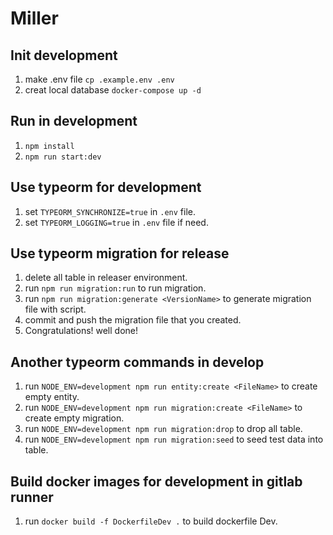 # Miller

## Init development

1. make .env file `cp .example.env .env`
1. creat local database `docker-compose up -d`

## Run in development

1. `npm install`
1. `npm run start:dev`

## Use typeorm for development

1. set `TYPEORM_SYNCHRONIZE=true` in `.env` file.
1. set `TYPEORM_LOGGING=true` in `.env` file if need.

## Use typeorm migration for release

1. delete all table in releaser environment.
1. run `npm run migration:run` to run migration.
1. run `npm run migration:generate <VersionName>` to generate migration file with script.
1. commit and push the migration file that you created.
1. Congratulations! well done!

## Another typeorm commands in develop

1. run `NODE_ENV=development npm run entity:create <FileName>` to create empty entity.
1. run `NODE_ENV=development npm run migration:create <FileName>` to create empty migration.
1. run `NODE_ENV=development npm run migration:drop` to drop all table.
1. run `NODE_ENV=development npm run migration:seed` to seed test data into table.

## Build docker images for development in gitlab runner

1. run `docker build -f DockerfileDev .` to build dockerfile Dev.